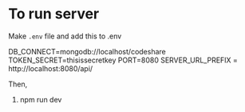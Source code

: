 # To run server

Make `.env` file and add this to .env

DB_CONNECT=mongodb://localhost/codeshare
TOKEN_SECRET=thisissecretkey
PORT=8080
SERVER_URL_PREFIX = http://localhost:8080/api/

Then,

1. npm run dev
